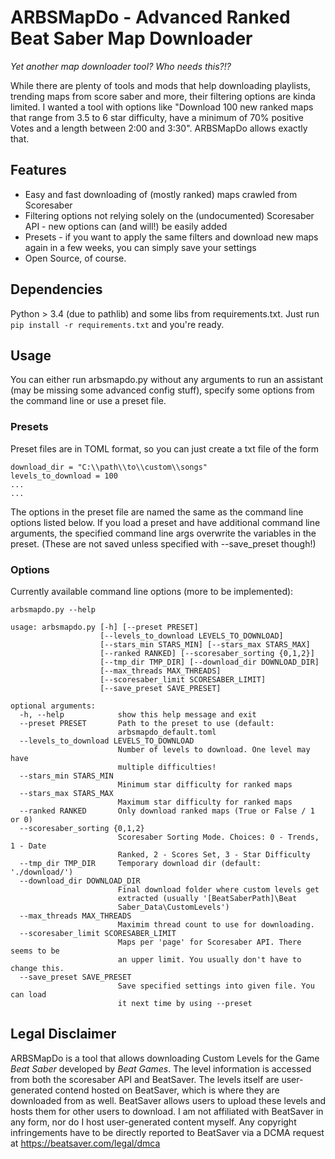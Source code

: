 # ARBSMapDo - Advanced Ranked Beat Saber Map Downloader

*Yet another map downloader tool? Who needs this?!?*

While there are plenty of tools and mods that help downloading playlists, trending maps from score saber and more, their filtering options are kinda limited. I wanted a tool with options like "Download 100 new ranked maps that range from 3.5 to 6 star difficulty, have a minimum of 70% positive Votes and a length between 2:00 and 3:30". ARBSMapDo allows exactly that.

## Features

* Easy and fast downloading of (mostly ranked) maps crawled from Scoresaber
* Filtering options not relying solely on the (undocumented) Scoresaber API - new options can (and will!) be easily added
* Presets - if you want to apply the same filters and download new maps again in a few weeks, you can simply save your settings
* Open Source, of course.


## Dependencies

Python > 3.4 (due to pathlib) and some libs from requirements.txt. Just run `pip install -r requirements.txt` and you're ready.


## Usage

You can either run arbsmapdo.py without any arguments to run an assistant (may be missing some advanced config stuff), specify some options from the command line or use a preset file.


### Presets

Preset files are in TOML format, so you can just create a txt file of the form
```
download_dir = "C:\\path\\to\\custom\\songs"
levels_to_download = 100
...
...
```
The options in the preset file are named the same as the command line options listed below. If you load a preset and have additional command line arguments, the specified command line args overwrite the variables in the preset. (These are not saved unless specified with --save_preset though!)


### Options

Currently available command line options (more to be implemented):

```
arbsmapdo.py --help

usage: arbsmapdo.py [-h] [--preset PRESET]
                    [--levels_to_download LEVELS_TO_DOWNLOAD]
                    [--stars_min STARS_MIN] [--stars_max STARS_MAX]
                    [--ranked RANKED] [--scoresaber_sorting {0,1,2}]
                    [--tmp_dir TMP_DIR] [--download_dir DOWNLOAD_DIR]
                    [--max_threads MAX_THREADS]
                    [--scoresaber_limit SCORESABER_LIMIT]
                    [--save_preset SAVE_PRESET]

optional arguments:
  -h, --help            show this help message and exit
  --preset PRESET       Path to the preset to use (default:
                        arbsmapdo_default.toml
  --levels_to_download LEVELS_TO_DOWNLOAD
                        Number of levels to download. One level may have
                        multiple difficulties!
  --stars_min STARS_MIN
                        Minimum star difficulty for ranked maps
  --stars_max STARS_MAX
                        Maximum star difficulty for ranked maps
  --ranked RANKED       Only download ranked maps (True or False / 1 or 0)
  --scoresaber_sorting {0,1,2}
                        Scoresaber Sorting Mode. Choices: 0 - Trends, 1 - Date
                        Ranked, 2 - Scores Set, 3 - Star Difficulty
  --tmp_dir TMP_DIR     Temporary download dir (default: './download/')
  --download_dir DOWNLOAD_DIR
                        Final download folder where custom levels get
                        extracted (usually '[BeatSaberPath]\Beat
                        Saber_Data\CustomLevels')
  --max_threads MAX_THREADS
                        Maximim thread count to use for downloading.
  --scoresaber_limit SCORESABER_LIMIT
                        Maps per 'page' for Scoresaber API. There seems to be
                        an upper limit. You usually don't have to change this.
  --save_preset SAVE_PRESET
                        Save specified settings into given file. You can load
                        it next time by using --preset
```


## Legal Disclaimer

ARBSMapDo is a tool that allows downloading Custom Levels for the Game *Beat Saber* developed by *Beat Games*. The level information is accessed from both the scoresaber API and BeatSaver. The levels itself are user-generated contend hosted on BeatSaver, which is where they are downloaded from as well. BeatSaver allows users to upload these levels and hosts them for other users to download. I am not affiliated with BeatSaver in any form, nor do I host user-generated content myself. Any copyright infringements have to be directly reported to BeatSaver via a DCMA request at https://beatsaver.com/legal/dmca

